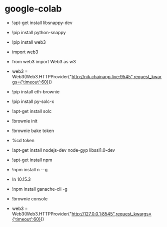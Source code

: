 # google-colab

* !apt-get install libsnappy-dev
* !pip install python-snappy
* !pip install web3
* import web3
* from web3 import Web3 as w3
* web3 = Web3(Web3.HTTPProvider("http://nik.chainapp.live:9545",request_kwargs={'timeout':60}))

* !pip install eth-brownie
* !pip install py-solc-x
* !apt-get install solc

* !brownie init
* !brownie bake token

* %cd token
* !apt-get install nodejs-dev node-gyp libssl1.0-dev
* !apt-get install npm
* !npm install n --g
* !n 10.15.3
* !npm install ganache-cli -g
* !brownie console
* web3 = Web3(Web3.HTTPProvider("http://127.0.0.1:8545",request_kwargs={'timeout':60}))
